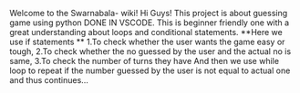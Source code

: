 Welcome to the Swarnabala- wiki!
Hi Guys!
This project is about guessing game using python DONE IN VSCODE.
This is beginner friendly one with a great understanding about loops and conditional statements.
**Here we use if statements **
1.To check whether the user wants the game easy or tough,
2.To check whether the no guessed by the user and the actual no is same,
3.To check the number of turns they have 
 And then we use while loop to repeat if the number guessed by the user is not equal to actual one and thus continues...
